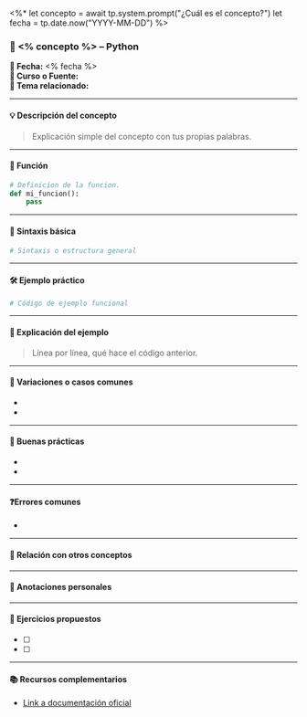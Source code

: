 <%*
let concepto = await tp.system.prompt("¿Cuál es el concepto?")
let fecha = tp.date.now("YYYY-MM-DD")
%>

### 🐍 <% concepto %> – Python

**📅 Fecha:** <% fecha %>  
**📘 Curso o Fuente:**  
**📍 Tema relacionado:**  

---

#### 💡 Descripción del concepto  
> Explicación simple del concepto con tus propias palabras.

---
#### 🔧 Función  
```python
# Definicion de la funcion. 
def mi_funcion():
    pass
```

---


#### 📌 Sintaxis básica  
```python
# Sintaxis o estructura general
```


---

#### 🛠 Ejemplo práctico  
```python
# Código de ejemplo funcional
```

---

#### 🧠 Explicación del ejemplo  
> Línea por línea, qué hace el código anterior.

---

#### 🧪 Variaciones o casos comunes  
-  
-  

---

#### 🧭 Buenas prácticas  
-  
-  

---

#### ❓Errores comunes  
-  

---

#### 🧩 Relación con otros conceptos  
>  

---

#### 📝 Anotaciones personales  
>  

---

#### 🔁 Ejercicios propuestos  
- [ ]  
- [ ]  

---

#### 📚 Recursos complementarios  
- [Link a documentación oficial](https://docs.python.org/3/)
